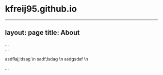 # kfreij95.github.io
---
layout: page
title: About
---

<!-- Default sidebar -->
<div class="sidebar">
  <div class="container sidebar-sticky">
    ...
  </div>
</div>

<!-- Modified sidebar -->
<div class="sidebar">
  <div class="container">
    ...
  </div>
</div>

asdflaj;ldsag \n
sadf;lsdag \n
asdgsdaf \n

<body class="theme-base-0b">
  ...
</body>


